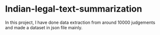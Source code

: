 # Indian-legal-text-summarization
In this project, I have done data extraction from around 10000 judgements and made a dataset in json file mainly.
